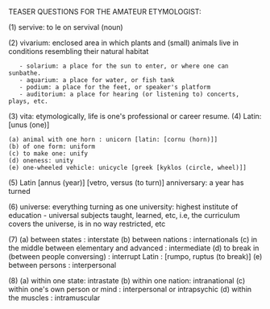  TEASER QUESTIONS FOR THE AMATEUR ETYMOLOGIST:
 
 (1) servive: to le on
              servival (noun)

 (2) vivarium: enclosed area in which plants and (small) animals live in conditions resembling their natural habitat

       - solarium: a place for the sun to enter, or where one can sunbathe.
       - aquarium: a place for water, or fish tank
       - podium: a place for the feet, or speaker's platform
       - auditorium: a place for hearing (or listening to) concerts, plays, etc.
 
 (3) vita: etymologically, life is one's professional or career resume.
 (4) Latin: [unus (one)]

    (a) animal with one horn : unicorn [latin: [cornu (horn)]]
    (b) of one form: uniform
    (c) to make one: unify
    (d) oneness: unity
    (e) one-wheeled vehicle: unicycle [greek [kyklos (circle, wheel)]]

 (5) Latin [annus (year)] [vetro, versus (to turn)]
     anniversary: a year has turned
 
 (6) universe: everything turning as one
     university: highest institute of education - universal subjects taught, learned, etc, i.e, the curriculum covers the universe, is in no way restricted, etc

 (7) (a) between states : interstate
     (b) between nations : internationals
     (c) in the middle between elementary and advanced : intermediate
     (d) to break in (between people conversing) : interrupt
                  Latin : [rumpo, ruptus (to break)]
     (e) between persons : interpersonal
 
 (8) (a) within one state: intrastate
     (b) within one nation: intranational
     (c) within one's own person or mind : interpersonal or intrapsychic
     (d) within the muscles : intramuscular

